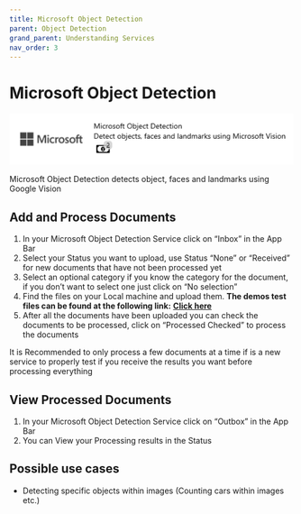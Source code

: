 ```yaml
---
title: Microsoft Object Detection
parent: Object Detection
grand_parent: Understanding Services
nav_order: 3
---
```


# Microsoft Object Detection

![](<../../.gitbook/assets/56 (1) (1).png>)

Microsoft Object Detection detects object, faces and landmarks using Google Vision

## Add and Process Documents

1. In your Microsoft Object Detection Service click on “Inbox” in the App Bar
2. Select your Status you want to upload, use Status “None” or “Received” for new documents that have not been processed yet
3. Select an optional category if you know the category for the document, if you don’t want to select one just click on “No selection”
4. Find the files on your Local machine and upload them. **The demos test files can be found at the following link:** [**Click here**](https://docs.aiforged.com/DemoDocuments/ABBYY%20Classification%20%20Testing.zip)
5. After all the documents have been uploaded you can check the documents to be processed, click on “Processed Checked” to process the documents

It is Recommended to only process a few documents at a time if is a new service to properly test if you receive the results you want before processing everything

## View Processed Documents

1. In your Microsoft Object Detection Service click on “Outbox” in the App Bar
2. You can View your Processing results in the Status

## Possible use cases

* Detecting specific objects within images (Counting cars within images etc.)
